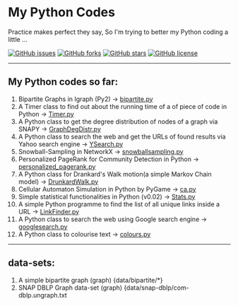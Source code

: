 # My Python Codes
Practice makes perfect they say, So I'm trying to better my Python coding a little ...

[![GitHub issues](https://img.shields.io/github/issues/habedi/-myPython-LanguageCodes.svg?style=plastic)](https://github.com/habedi/-myPython-LanguageCodes/issues)	[![GitHub forks](https://img.shields.io/github/forks/habedi/-myPython-LanguageCodes.svg?style=plastic)](https://github.com/habedi/-myPython-LanguageCodes/network)	[![GitHub stars](https://img.shields.io/github/stars/habedi/-myPython-LanguageCodes.svg?style=plastic)](https://github.com/habedi/-myPython-LanguageCodes/stargazers)	[![GitHub license](https://img.shields.io/badge/license-AGPL-blue.svg?style=plastic)](https://raw.githubusercontent.com/habedi/-myPython-LanguageCodes/master/LICENSE)

---
  My Python codes so far:
---


1. Bipartite Graphs in Igraph (Py2) -> [bipartite.py](bipartite.py)
2. A Timer class to find out about the running time of a of piece of code in Python -> [Timer.py](codes/Timer.py)
3. A Python class to get the degree distribution of nodes of a graph via SNAPY -> [GraphDegDistr.py](codes/GraphDegDistr.py)
4. A Python class to search the web and get the URLs of found results via Yahoo search engine -> [YSearch.py](codes/YSearch.py)
5. Snowball-Sampling in NetworkX -> [snowballsampling.py](codes/snowballsampling.py)
6. Personalized PageRank for Community Detection in Python -> [personalized_pagerank.py](codes/personalized_pagerank.py)
7. A Python class for Drankard's Walk motion(a simple Markov Chain model) -> [DrunkardWalk.py](codes/DrunkardWalk.py)
8. Cellular Automaton Simulation in Python by PyGame -> [ca.py](codes/ca.py)
9. Simple statistical functionalities in Python (v0.02) -> [Stats.py](codes/Stats.py)
10. A simple Python programme to find the list of all unique links inside a URL -> [LinkFinder.py](codes/LinkFinder.py)
11. A Python class to search the web using Google search engine -> [googlesearch.py](codes/googlesearch.py)
12. A Python class to colourise text -> [colours.py](codes/colours.py)


---
  data-sets:
---


1. A simple bipartite graph (graph) {data/bipartite/*}
2. SNAP DBLP Graph data-set (graph) {data/snap-dblp/com-dblp.ungraph.txt
